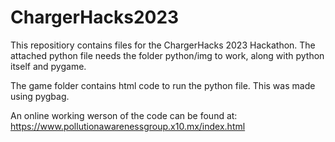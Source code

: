 # ChargerHacks2023

This repositiory contains files for the ChargerHacks 2023 Hackathon.
The attached python file needs the folder python/img to work, along with python itself and pygame.

The game folder contains html code to run the python file.
This was made using pygbag.

An online working werson of the code can be found at:
https://www.pollutionawarenessgroup.x10.mx/index.html 
